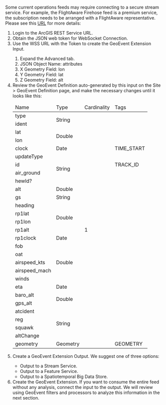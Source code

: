 <p>Some current operations feeds may require connecting to a secure stream service. For example, the FlightAware Firehose feed is a premium service, the subscription needs to be arranged with a FlightAware representative. Please see this <a href="http://www.arcgis.com/home/item.html?id=9a49618c30a54071ab75c69e3f4e6090">URL</a> for more details:</p>
<ol class="steps">
			<li>Login to the ArcGIS REST Service URL.</li>
			<li>Obtain the JSON web token for WebSocket Connection.</li>
			<li>Use the WSS URL with the Token to create the GeoEvent Extension Input.</li>
<ol>
				<li>Expand the Advanced tab.</li>
				<li>JSON Object Name: attributes</li>
				<li>X Geometry Field: lon</li>
				<li>Y Geometry Field: lat</li>
				<li>Z Geometry Field: alt</li>
			</ol>
<li>Review the GeoEvent Definition auto-generated by this input on the Site > GeoEvent Definition page, and make the necessary changes until it looks like this:</li>
<table class="bordered stripe lined-columns lined-rows">
				<thead>
					<tr>
						<td>Name</td>
						<td>Type</td>
						<td>Cardinality</td>
						<td>Tags</td>
					</tr>
				</thead>
				<tbody>
					<tr>
						<td>type</td>
						<td rowspan="2">String</td>
						<td rowspan="29">1</td>
						<td rowspan="4"></td>
					</tr>
					<tr>
						<td>ident</td>
					</tr>
					<tr>
						<td>lat</td>
						<td rowspan="2">Double</td>
					</tr>
					<tr>
						<td>lon</td>
					</tr>
					<tr>
						<td>clock</td>
						<td>Date</td>
						<td>TIME_START</td>
					</tr>
					<tr>
						<td>updateType</td>
						<td rowspan="4">String</td>
						<td></td>
					</tr>
					<tr>
						<td>id</td>
						<td>TRACK_ID</td>
					</tr>
					<tr>
						<td>air_ground</td>
						<td rowspan="21"></td>
					</tr>
					<tr>
						<td>hewld?</td>
					</tr>
					<tr>
						<td>alt</td>
						<td>Double</td>
					</tr>
					<tr>
						<td>gs</td>
						<td>String</td>
					</tr>
					<tr>
						<td>heading</td>
						<td rowspan="4">Double</td>
					</tr>
					<tr>
						<td>rp1lat</td>
					</tr>
					<tr>
						<td>rp1lon</td>
					</tr>
					<tr>
						<td>rp1alt</td>
					</tr>
					<tr>
						<td>rp1clock</td>
						<td>Date</td>
					</tr>
					<tr>
						<td>fob</td>
						<td rowspan="5">Double</td>
					</tr>
					<tr>
						<td>oat</td>
					</tr>
					<tr>
						<td>airspeed_kts</td>
					</tr>
					<tr>
						<td>airspeed_mach</td>
					</tr>
					<tr>
						<td>winds</td>
					</tr>
					<tr>
						<td>eta</td>
						<td>Date</td>
					</tr>
					<tr>
						<td>baro_alt</td>
						<td rowspan="2">Double</td>
					</tr>
					<tr>
						<td>gps_alt</td>
					</tr>
					<tr>
						<td>atcident</td>
						<td rowspan="4">String</td>
					</tr>
					<tr>
						<td>reg</td>
					</tr>
					<tr>
						<td>squawk</td>
					</tr>
					<tr>
						<td>altChange</td>
					</tr>
					<tr>
						<td>geometry</td>
						<td>Geometry</td>
						<td>GEOMETRY</td>
					</tr>
				</tbody>
			</table>
<li>Create a GeoEvent Extension Output. We suggest one of three options:</li>
<ul>
				<li>Output to a Stream Service.</li>
				<li>Output to a Feature Service.</li>
				<li>Output to a Spatiotemporal Big Data Store.</li>
			</ul>
<li>Create the GeoEvent Extension. If you want to consume the entire feed without any analysis, connect the input to the output. We will review using GeoEvent filters and processors to analyze this information in the next section.</li>
		</ol>